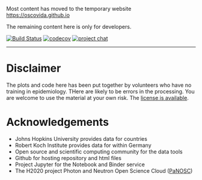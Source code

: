 Most content has moved to the temporary website https://oscovida.github.io

The remaining content here is only for developers.

[![Build Status](https://travis-ci.com/oscovida/oscovida.svg?branch=master)](https://travis-ci.com/oscovida/oscovida)
[![codecov](https://codecov.io/gh/oscovida/oscovida/branch/master/graph/badge.svg)](https://codecov.io/gh/oscovida/oscovida)
[![project chat](https://img.shields.io/badge/zulip-join_chat-brightgreen.svg)](https://oscovida.zulipchat.com)

--------------------------------


# Disclaimer

The plots and code here has been put together by volunteers who have no training
in epidemiology. THere are likely to be errors in the processing. You are welcome
to use the material at your own risk. The [license is available](LICENSE).


# Acknowledgements

- Johns Hopkins University provides data for countries
- Robert Koch Institute provides data for within Germany
- Open source and scientific computing community for the data tools
- Github for hosting repository and html files
- Project Jupyter for the Notebook and Binder service
- The H2020 project Photon and Neutron Open Science Cloud ([PaNOSC](https://www.panosc.eu/))
